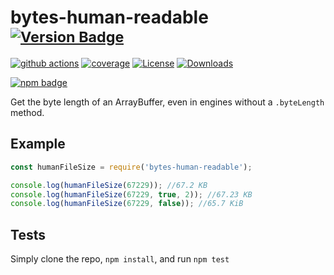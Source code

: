 # bytes-human-readable <sup>[![Version Badge][npm-version-svg]][package-url]</sup>

[![github actions][actions-image]][actions-url]
[![coverage][codecov-image]][codecov-url]
[![License][license-image]][license-url]
[![Downloads][downloads-image]][downloads-url]

[![npm badge][npm-badge-png]][package-url]

Get the byte length of an ArrayBuffer, even in engines without a `.byteLength` method.

## Example

```js
const humanFileSize = require('bytes-human-readable');

console.log(humanFileSize(67229)); //67.2 KB
console.log(humanFileSize(67229, true, 2)); //67.23 KB
console.log(humanFileSize(67229, false)); //65.7 KiB
```

## Tests
Simply clone the repo, `npm install`, and run `npm test`

[package-url]: https://npmjs.org/package/bytes-human-readable
[npm-version-svg]: https://versionbadg.es/SiestaCat/js-human-size.svg
[deps-svg]: https://david-dm.org/SiestaCat/js-human-size.svg
[deps-url]: https://david-dm.org/SiestaCat/js-human-size
[dev-deps-svg]: https://david-dm.org/SiestaCat/js-human-size/dev-status.svg
[dev-deps-url]: https://david-dm.org/SiestaCat/js-human-size#info=devDependencies
[npm-badge-png]: https://nodei.co/npm/bytes-human-readable.png?downloads=true&stars=true
[license-image]: https://img.shields.io/npm/l/bytes-human-readable.svg
[license-url]: LICENSE
[downloads-image]: https://img.shields.io/npm/dm/bytes-human-readable.svg
[downloads-url]: https://npm-stat.com/charts.html?package=bytes-human-readable
[codecov-image]: https://codecov.io/gh/SiestaCat/js-human-size/branch/main/graphs/badge.svg
[codecov-url]: https://app.codecov.io/gh/SiestaCat/js-human-size/
[actions-image]: https://img.shields.io/endpoint?url=https://github-actions-badge-u3jn4tfpocch.runkit.sh/SiestaCat/js-human-size
[actions-url]: https://github.com/SiestaCat/js-human-size/actions